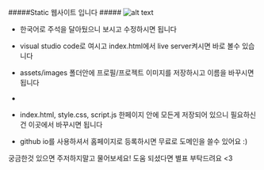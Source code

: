 #####Static 웹사이트 입니다 #####
![alt text](http://assets/images/website.png)

- 한국어로 주석을 달아뒀으니 보시고 수정하시면 됩니다
- visual studio code로 여시고 index.html에서 live server켜시면 바로 볼수 있습니다
- assets/images 폴더안에 프로필/프로젝트 이미지를 저장하시고 이름을 바꾸시면 됩니다

- 
- index.html, style.css, script.js 한페이지 안에 모든게 저장되어 있으니 필요하신건 이곳에서 바꾸시면 됩니다

- github io를 사용하셔서 홈페이지로 등록하시면 무료로 도메인을 쓸수 있어요 :)

궁금한것 있으면 주저하지말고 물어보세요! 도움 되셨다면 별표 부탁드려요 <3